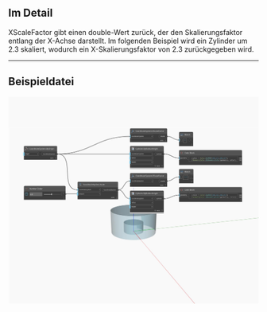 ## Im Detail
XScaleFactor gibt einen double-Wert zurück, der den Skalierungsfaktor entlang der X-Achse darstellt. Im folgenden Beispiel wird ein Zylinder um 2.3 skaliert, wodurch ein X-Skalierungsfaktor von 2.3 zurückgegeben wird.
___
## Beispieldatei

![XScaleFactor](./Autodesk.DesignScript.Geometry.CoordinateSystem.XScaleFactor_img.jpg)

